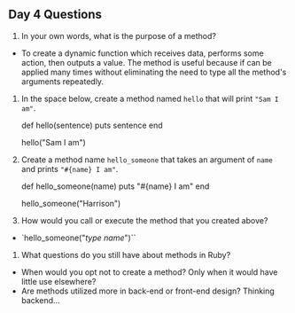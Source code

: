 ## Day 4 Questions

1. In your own words, what is the purpose of a method?

  - To create a dynamic function which receives data, performs some action, then outputs a value. The method is useful because if can be applied many times without eliminating the need to type all the method's arguments repeatedly.  

1. In the space below, create a method named `hello` that will print `"Sam I am"`.

    def hello(sentence)
      puts sentence
    end

    hello("Sam I am")

1. Create a method name `hello_someone` that takes an argument of `name` and prints `"#{name} I am"`.

    def hello_someone(name)
      puts "#{name} I am"
    end

    hello_someone("Harrison")

1. How would you call or execute the method that you created above?

  - `hello_someone("_type name_")``

1. What questions do you still have about methods in Ruby?

  - When would you opt not to create a method? Only when it would have little use elsewhere?
  - Are methods utilized more in back-end or front-end design? Thinking backend...
